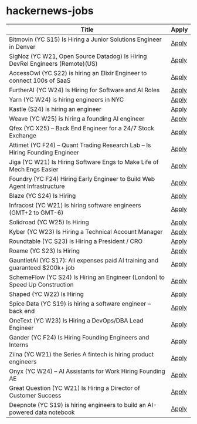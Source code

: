 # hackernews-jobs

<!-- table start -->

| Title | Apply |
|-------|-----|
| Bitmovin (YC S15) Is Hiring a Junior Solutions Engineer in Denver | [Apply](https://bitmovin.com/careers/7943569002/) |
| SigNoz (YC W21, Open Source Datadog) Is Hiring DevRel Engineers (Remote)(US) | [Apply](https://www.ycombinator.com/companies/signoz/jobs/cPaxcxt-devrel-engineer-remote-us-time-zones) |
| AccessOwl (YC S22) is hiring an Elixir Engineer to connect 100s of SaaS | [Apply](https://www.ycombinator.com/companies/accessowl/jobs/1shGwy2-senior-software-engineer-elixir-focus) |
| FurtherAI (YC W24) Is Hiring for Software and AI Roles | [Apply](https://www.ycombinator.com/companies/furtherai/jobs) |
| Yarn (YC W24) is hiring engineers in NYC | [Apply](https://www.ycombinator.com/companies/yarn-2/jobs/dAUuy2r-founding-engineer) |
| Kastle (S24) is hiring an engineer | [Apply](https://www.ycombinator.com/companies/kastle/jobs/ItDVKB7-founding-engineer-at-kastle-s24) |
| Weave (YC W25) is hiring a founding AI engineer | [Apply](https://www.ycombinator.com/companies/weave-3/jobs/SqFnIFE-founding-ai-engineer) |
| Qfex (YC X25) – Back End Engineer for a 24/7 Stock Exchange | [Apply](https://www.ycombinator.com/companies/qfex/jobs/S7XSybx-founding-backend-engineer) |
| Attimet (YC F24) – Quant Trading Research Lab – Is Hiring Founding Engineer | [Apply](https://www.ycombinator.com/companies/attimet/jobs/b1w9pjE-founding-engineer) |
| Jiga (YC W21) Is Hiring Software Engs to Make Life of Mech Engs Easier | [Apply](https://www.workatastartup.com/companies/jiga) |
| Foundry (YC F24) Hiring Early Engineer to Build Web Agent Infrastructure | [Apply](https://www.ycombinator.com/companies/foundry/jobs/azAgJbN-foundry-software-engineer-new-grad-to-mid-level) |
| Blaze (YC S24) Is Hiring | [Apply](https://www.ycombinator.com/companies/blaze-2/jobs/dzNmNuw-junior-software-engineer) |
| Infracost (YC W21) is hiring software engineers (GMT+2 to GMT-6) | [Apply](https://infracost.io/join-the-team) |
| Solidroad (YC W25) Is Hiring | [Apply](https://solidroad.com/careers) |
| Kyber (YC W23) Is Hiring a Technical Account Manager | [Apply](https://www.ycombinator.com/companies/kyber/jobs/5kSq3Jd-technical-account-manager-tam) |
| Roundtable (YC S23) Is Hiring a President / CRO | [Apply](https://www.ycombinator.com/companies/roundtable/jobs/wmPTI9F-president-cro-founding) |
| Roame (YC S23) Is Hiring | [Apply](https://www.ycombinator.com/companies/roame/jobs/9QhTM31-founding-product-ai-engineer) |
| GauntletAI (YC S17): All expenses paid AI training and guaranteed $200k+ job | [Apply](https://www.gauntletai.com/) |
| SchemeFlow (YC S24) Is Hiring an Engineer (London) to Speed Up Construction | [Apply](https://www.ycombinator.com/companies/schemeflow/jobs/SbxEFHv-founding-engineer-full-stack) |
| Shaped (YC W22) Is Hiring | [Apply](https://www.ycombinator.com/companies/shaped/jobs/qtQwxJO-head-of-engineering) |
| Spice Data (YC S19) is hiring a software engineer – back end | [Apply](https://www.ycombinator.com/companies/spice-data/jobs/WccsImv-junior-software-engineer-backend-new-grad) |
| OneText (YC W23) Is Hiring a DevOps/DBA Lead Engineer | [Apply](https://jobs.ashbyhq.com/one-text/b95952a2-9bc2-4c3a-9da1-3dcc157b4a27) |
| Gander (YC F24) Is Hiring Founding Engineers and Interns | [Apply](https://www.ycombinator.com/companies/gander/jobs/vwkK1FC-founding-engineer) |
| Ziina (YC W21) the Series A fintech is hiring product engineers | [Apply](https://ziina.notion.site/Senior-Backend-Engineer-8b6642ec52ac45869656c135e07c6e86) |
| Onyx (YC W24) – AI Assistants for Work Hiring Founding AE | [Apply](https://www.ycombinator.com/companies/onyx/jobs/Gm0Hw6L-founding-account-executive) |
| Great Question (YC W21) Is Hiring a Director of Customer Success | [Apply](https://www.ycombinator.com/companies/great-question/jobs/fYB5UKu-director-of-customer-success) |
| Deepnote (YC S19) is hiring engineers to build an AI-powered data notebook | [Apply](https://deepnote.com/join-us) |

<!-- table end -->
